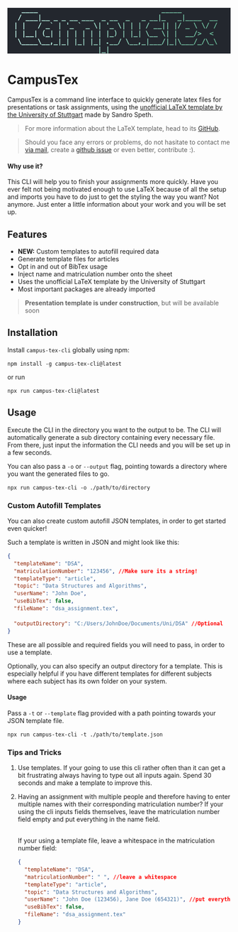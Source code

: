 ![campus-tex-cli-logo](https://raw.githubusercontent.com/quentinmax/CampusTexCLI/51f5b51c627dfea8ec6c1c2ac0fb1f32abf0fd36/campus-tex-cli-logo.png)

# CampusTex

CampusTex is a command line interface to quickly generate latex files for presentations or task assignments, using the [unofficial LaTeX template by the University of Stuttgart](https://github.com/spethso/Abgabentemplate) made by Sandro Speth.

> For more information about the LaTeX template, head to its [GitHub](https://github.com/spethso/Abgabentemplate).

> Should you face any errors or problems, do not hasitate to contact me [via mail](mailto:quentinhoehne.dev@gmail.com), create a [github issue](https://github.com/quentinmax/CampusTexCLI/issues) or even better, contribute :).

#### Why use it?

This CLI will help you to finish your assignments more quickly. Have you ever felt not being motivated enough to use LaTeX because of all the setup and imports you have to do just to get the styling the way you want?
Not anymore. Just enter a little information about your work and you will be set up.

## Features

- **NEW:** Custom templates to autofill required data
- Generate template files for articles
- Opt in and out of BibTex usage
- Inject name and matriculation number onto the sheet
- Uses the unofficial LaTeX template by the University of Stuttgart
- Most important packages are already imported

> **Presentation template is under construction**, but will be available soon

## Installation

Install `campus-tex-cli` globally using npm:

```
npm install -g campus-tex-cli@latest
```

or run

```
npx run campus-tex-cli@latest
```

## Usage

Execute the CLI in the directory you want to the output to be. The CLI will automatically generate a sub directory containing every necessary file.
From there, just input the information the CLI needs and you will be set up in a few seconds.

You can also pass a `-o` or `--output` flag, pointing towards a directory where you want the generated files to go.

```
npx run campus-tex-cli -o ./path/to/directory
```

### Custom Autofill Templates

You can also create custom autofill JSON templates, in order to get started even quicker!

Such a template is written in JSON and might look like this:

```json
{
  "templateName": "DSA",
  "matriculationNumber": "123456", //Make sure its a string!
  "templateType": "article",
  "topic": "Data Structures and Algorithms",
  "userName": "John Doe",
  "useBibTex": false,
  "fileName": "dsa_assignment.tex",

  "outputDirectory": "C:/Users/JohnDoe/Documents/Uni/DSA" //Optional
}
```

These are all possible and required fields you will need to pass, in order to use a template.

Optionally, you can also specify an output directory for a template. This is especially helpful if you
have different templates for different subjects where each subject has its own folder on your system.

#### Usage

Pass a `-t` or `--template` flag provided with a path pointing towards your JSON template file.

```
npx run campus-tex-cli -t ./path/to/template.json
```

### Tips and Tricks

1. Use templates. If your going to use this cli rather often than it can get a bit frustrating always having to type out all inputs again. Spend 30 seconds and make a template to improve this.
   <br>

2. Having an assignment with multiple people and therefore having to enter multiple names with their corresponding matriculation number?
   If your using the cli inputs fields themselves, leave the matriculation number field empty and put everything in the name field.

    <br>
    If your using a template file, leave a whitespace in the matriculation number field:

   ```json
   {
     "templateName": "DSA",
     "matriculationNumber": " ", //leave a whitespace
     "templateType": "article",
     "topic": "Data Structures and Algorithms",
     "userName": "John Doe (123456), Jane Doe (654321)", //put everything here
     "useBibTex": false,
     "fileName": "dsa_assignment.tex"
   }
   ```
